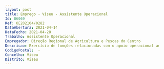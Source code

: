 ```yaml
--- 
layout: post
title: Emprego - Viseu - Assistente Operacional
Id: 86069
Ref: OE202104/0282
DataAbertura: 2021-04-14
DataFecho: 2021-04-28
Trabalho: Assistente Operacional
Empregador: Direção Regional de Agricultura e Pescas do Centro
Descricao: Exercício de funções relacionadas com o apoio operacional aos serviços, de natureza executiva, de carater manual ou mecânico, designadamente no apoio para a execução dos trabalhos na Estação Agrária de Viseu.
CodigoPostal:  -
Concelho: Viseu
Distrito: Viseu
--- 
```

